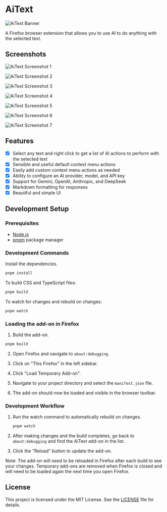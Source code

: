 # AiText

![AiText Banner](./branding/banner.png)

A Firefox browser extension that allows you to use AI to do anything with the selected text.

## Screenshots

![AiText Screenshot 1](./branding/screenshot-1.png)

![AiText Screenshot 2](./branding/screenshot-2.png)

![AiText Screenshot 3](./branding/screenshot-3.png)

![AiText Screenshot 4](./branding/screenshot-4.png)

![AiText Screenshot 5](./branding/screenshot-5.png)

![AiText Screenshot 6](./branding/screenshot-6.png)

![AiText Screenshot 7](./branding/screenshot-7.png)

## Features

- [x] Select any text and right click to get a list of AI actions to perform with the selected text
- [x] Sensible and useful default context menu actions
- [x] Easily add custom context menu actions as needed
- [x] Ability to configure an AI provider, model, and API key
- [x] Support for Gemini, OpenAI, Anthropic, and DeepSeek
- [x] Markdown formatting for responses
- [x] Beautiful and simple UI

## Development Setup

### Prerequisites

- [Node.js](https://nodejs.org/)
- [pnpm](https://pnpm.io/) package manager

### Development Commands

Install the dependencies.

```bash
pnpm install
```

To build CSS and TypeScript files:

```bash
pnpm build
```

To watch for changes and rebuild on changes:

```bash
pnpm watch
```

### Loading the add-on in Firefox

1. Build the add-on.

```bash
pnpm build
```

2. Open Firefox and navigate to `about:debugging`.

3. Click on "This Firefox" in the left sidebar.

4. Click "Load Temporary Add-on".

5. Navigate to your project directory and select the `manifest.json` file.

6. The add-on should now be loaded and visible in the browser toolbar.

### Development Workflow

1. Run the watch command to automatically rebuild on changes.

   ```bash
   pnpm watch
   ```

2. After making changes and the build completes, go back to `about:debugging` and find the AiText add-on in the list.

3. Click the "Reload" button to update the add-on.

Note: The add-on will need to be reloaded in Firefox after each build to see your changes. Temporary add-ons are removed when Firefox is closed and will need to be loaded again the next time you open Firefox.

## License

This project is licensed under the MIT License. See the [LICENSE](LICENSE) file for details.
